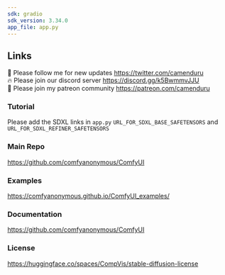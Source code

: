```yaml
---
sdk: gradio
sdk_version: 3.34.0
app_file: app.py
---
```


## Links

🐣 Please follow me for new updates https://twitter.com/camenduru <br />
🔥 Please join our discord server https://discord.gg/k5BwmmvJJU <br />
🥳 Please join my patreon community https://patreon.com/camenduru <br />

### Tutorial
Please add the SDXL links in `app.py` `URL_FOR_SDXL_BASE_SAFETENSORS` and `URL_FOR_SDXL_REFINER_SAFETENSORS`

### Main Repo
https://github.com/comfyanonymous/ComfyUI

### Examples
https://comfyanonymous.github.io/ComfyUI_examples/

### Documentation
https://github.com/comfyanonymous/ComfyUI

### License
https://huggingface.co/spaces/CompVis/stable-diffusion-license
